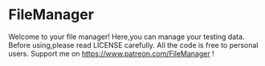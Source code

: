 # FileManager
Welcome to your file manager!
Here,you can manage your testing data.
Before using,please read LICENSE carefully.
All the code is free to personal users.
Support me on https://www.patreon.com/FileManager !
